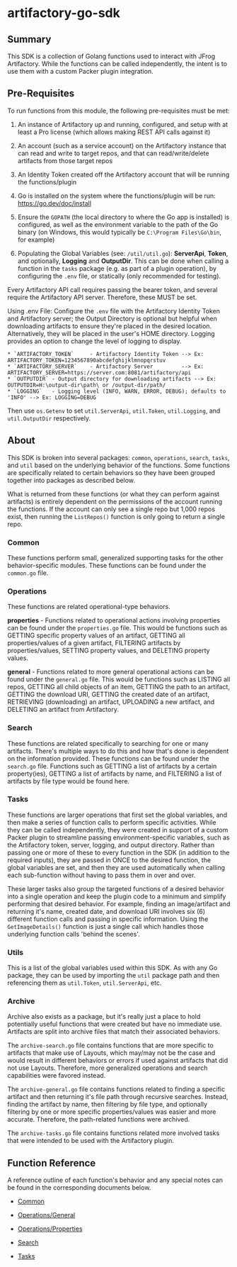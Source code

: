 # artifactory-go-sdk

## Summary
This SDK is a collection of Golang functions used to interact with JFrog Artifactory. While the functions can be called independently, the intent is to use them with a custom Packer plugin integration.

## Pre-Requisites
To run functions from this module, the following pre-requisites must be met:

1. An instance of Artifactory up and running, configured, and setup with at least a Pro license (which allows making REST API calls against it)

2. An account (such as a service account) on the Artifactory instance that can read and write to target repos, and that can read/write/delete artifacts from those target repos

3. An Identity Token created off the Artifactory account that will be running the functions/plugin

4. Go is installed on the system where the functions/plugin will be run: https://go.dev/doc/install

5. Ensure the `GOPATH` (the local directory to where the Go app is installed) is configured, as well as the environment variable to the path of the Go binary (on Windows, this would typically be `C:\Program Files\Go\bin`, for example)

6. Populating the Global Variables (see: `/util/util.go`): **ServerApi**, **Token**, and optionally, **Logging** and **OutputDir**. This can be done when calling a function in the `tasks` package (e.g. as part of a plugin operation), by configuring the `.env` file, or statically (only recommended for testing).

Every Artifactory API call requires passing the bearer token, and several require the Artifactory API server. Therefore, these MUST be set.

Using .env File: Configure the `.env` file with the Artifactory Identity Token and Artifactory server; the Output Directory is optional but helpful when downloading artifacts to ensure they're placed in the desired location. Alternatively, they will be placed in the user's HOME directory. Logging provides an option to change the level of logging to display.

    * `ARTIFACTORY_TOKEN`     - Artifactory Identity Token --> Ex:  ARTIFACTORY_TOKEN=1234567890abcdefghijklmnopqrstuv
    * `ARTIFACTORY_SERVER`    - Artifactory Server         --> Ex:  ARTIFACTORY_SERVER=https://server.com:8081/artifactory/api
    * `OUTPUTDIR` - Output directory for downloading artifacts --> Ex: OUTPUTDIR=H:\output-dir\path\ or /output-dir/path/
    * `LOGGING`   - Logging level (INFO, WARN, ERROR, DEBUG); defaults to 'INFO' --> Ex: LOGGING=DEBUG

Then use `os.Getenv` to set `util.ServerApi`, `util.Token`, `util.Logging`, and `util.OutputDir` respectively.

## About
This SDK is broken into several packages: `common`, `operations`, `search`, `tasks`, and `util` based on the underlying behavior of the functions. Some functions are specifically related to certain behaviors so they have been grouped together into packages as described below. 

What is returned from these functions (or what they can perform against artifacts) is entirely dependent on the permissions of the account running the functions. If the account can only see a single repo but 1,000 repos exist, then running the `ListRepos()` function is only going to return a single repo.

### Common
These functions perform small, generalized supporting tasks for the other behavior-specific modules. These functions can be found under the `common.go` file.

### Operations
These functions are related operational-type behaviors. 

**properties** - Functions related to operational actions involving properties can be found under the `properties.go` file. This would be functions such as GETTING specific property values of an artifact, GETTING all properties/values of a given artifact, FILTERING artifacts by properties/values, SETTING property values, and DELETING property values.

**general** - Functions related to more general operational actions can be found under the `general.go` file. This would be functions such as LISTING all repos, GETTING all child objects of an item, GETTING the path to an artifact, GETTING the download URI, GETTING the created date of an artifact, RETRIEVING (downloading) an artifact, UPLOADING a new artifact, and DELETING an artifact from Artifactory. 

### Search
These functions are related specifically to searching for one or many artifacts. There's multiple ways to do this and how that's done is dependent on the information provided. These functions can be found under the `search.go` file. Functions such as GETTING a list of artifacts by a certain property(ies), GETTING a list of artifacts by name, and FILTERING a list of artifacts by file type would be found here.

### Tasks
These functions are larger operations that first set the global variables, and then make a series of function calls to perform specific activities. While they can be called independently, they were created in support of a custom Packer plugin to streamline passing environment-specific variables, such as the Artifactory token, server, logging, and output directory. Rather than passing one or more of these to every function in the SDK (in addition to the required inputs), they are passed in ONCE to the desired function, the global variables are set, and then they are used automatically when calling each sub-function without having to pass them in over and over.

These larger tasks also group the targeted functions of a desired behavior into a single operation and keep the plugin code to a minimum and simplify performing that desired behavior. For example, finding an image/artifact and returning it's name, created date, and download URI involves six (6) different function calls and passing in specific information. Using the `GetImageDetails()` function is just a single call which handles those underlying function calls 'behind the scenes'.

### Utils
This is a list of the global variables used within this SDK. As with any Go package, they can be used by importing the `util` package path and then referencing them as `util.Token`, `util.ServerApi`, etc.

### Archive
Archive also exists as a package, but it's really just a place to hold potentially useful functions that were created but have no immediate use. Artifacts are split into archive files that match their associated behaviors.

The `archive-search.go` file contains functions that are more specific to artifacts that make use of Layouts, which may/may not be the case and would result in different behaviors or errors if used against artifacts that did not use Layouts. Therefore, more generalized operations and search capabilities were favored instead.

The `archive-general.go` file contains functions related to finding a specific artifact and then returning it's file path through recursive searches. Instead, finding the artifact by name, then filtering by file type, and optionally filtering by one or more specific properties/values was easier and more accurate. Therefore, the path-related functions were archived. 

The `archive-tasks.go` file contains functions related more involved tasks that were intended to be used with the Artifactory plugin.

## Function Reference
A reference outline of each function's behavior and any special notes can be found in the corresponding documents below.

- [Common](https://github.com/raynaluzier/artifactory-go-sdk/blob/main/docs/common.md)

- [Operations/General](https://github.com/raynaluzier/artifactory-go-sdk/blob/main/docs/ops-general.md)

- [Operations/Properties](https://github.com/raynaluzier/artifactory-go-sdk/blob/main/docs/ops-properties.md)

- [Search](https://github.com/raynaluzier/artifactory-go-sdk/blob/main/docs/search.md)

- [Tasks](https://github.com/raynaluzier/artifactory-go-sdk/blob/main/docs/tasks.md)
